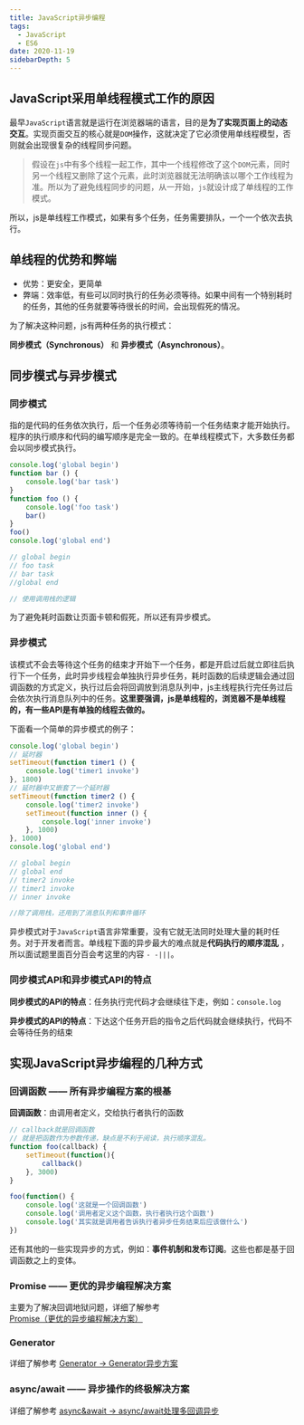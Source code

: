 ```yaml
---
title: JavaScript异步编程
tags: 
  - JavaScript
  - ES6
date: 2020-11-19
sidebarDepth: 5
---
```

## JavaScript采用单线程模式工作的原因
最早`JavaScript`语言就是运行在浏览器端的语言，目的是**为了实现页面上的动态交互**。实现页面交互的核心就是`DOM`操作，这就决定了它必须使用单线程模型，否则就会出现很复杂的线程同步问题。

> 假设在`js`中有多个线程一起工作，其中一个线程修改了这个`DOM`元素，同时另一个线程又删除了这个元素，此时浏览器就无法明确该以哪个工作线程为准。所以为了避免线程同步的问题，从一开始，`js`就设计成了单线程的工作模式。

所以，js是单线程工作模式，如果有多个任务，任务需要排队，一个一个依次去执行。
## 单线程的优势和弊端
- 优势：更安全，更简单
- 弊端：效率低，有些可以同时执行的任务必须等待。如果中间有一个特别耗时的任务，其他的任务就要等待很长的时间，会出现假死的情况。

为了解决这种问题，js有两种任务的执行模式：

**同步模式（Synchronous）** 和 **异步模式（Asynchronous）**。

## 同步模式与异步模式
### 同步模式
指的是代码的任务依次执行，后一个任务必须等待前一个任务结束才能开始执行。程序的执行顺序和代码的编写顺序是完全一致的。在单线程模式下，大多数任务都会以同步模式执行。

```js
console.log('global begin')
function bar () {
    console.log('bar task') 
}
function foo () {
    console.log('foo task')
    bar()
}
foo()
console.log('global end')

// global begin
// foo task
// bar task
//global end

// 使用调用栈的逻辑
```
为了避免耗时函数让页面卡顿和假死，所以还有异步模式。

### 异步模式
该模式不会去等待这个任务的结束才开始下一个任务，都是开启过后就立即往后执行下一个任务，此时异步线程会单独执行异步任务，耗时函数的后续逻辑会通过回调函数的方式定义，执行过后会将回调放到消息队列中，js主线程执行完任务过后会依次执行消息队列中的任务。**这里要强调，js是单线程的，浏览器不是单线程的，有一些API是有单独的线程去做的。**

下面看一个简单的异步模式的例子：

```js
console.log('global begin')
// 延时器
setTimeout(function timer1 () {
    console.log('timer1 invoke')
}, 1800)
// 延时器中又嵌套了一个延时器
setTimeout(function timer2 () {
    console.log('timer2 invoke')
    setTimeout(function inner () {
        console.log('inner invoke')
    }, 1000)
}, 1000)
console.log('global end')

// global begin
// global end
// timer2 invoke
// timer1 invoke
// inner invoke

//除了调用栈，还用到了消息队列和事件循环
```
异步模式对于`JavaScript`语言非常重要，没有它就无法同时处理大量的耗时任务。对于开发者而言。单线程下面的异步最大的难点就是**代码执行的顺序混乱** ，所以面试题里面百分百会考这里的内容 `- -|||`。

### 同步模式API和异步模式API的特点
**同步模式的API的特点**：任务执行完代码才会继续往下走，例如：`console.log`

**异步模式的API的特点**：下达这个任务开启的指令之后代码就会继续执行，代码不会等待任务的结束
## 实现JavaScript异步编程的几种方式
### 回调函数 —— 所有异步编程方案的根基
**回调函数**：由调用者定义，交给执行者执行的函数

```js
// callback就是回调函数
// 就是把函数作为参数传递，缺点是不利于阅读，执行顺序混乱。
function foo(callback) {
    setTimeout(function(){
        callback()
    }, 3000)
}

foo(function() {
    console.log('这就是一个回调函数')
    console.log('调用者定义这个函数，执行者执行这个函数')
    console.log('其实就是调用者告诉执行者异步任务结束后应该做什么')
})
```

还有其他的一些实现异步的方式，例如：**事件机制和发布订阅**。这些也都是基于回调函数之上的变体。
### Promise —— 更优的异步编程解决方案
主要为了解决回调地狱问题，详细了解参考 [Promise（更优的异步编程解决方案）](../../ES6-ES10/ES6/11ES6(promise).md)
### Generator
详细了解参考 [Generator -> Generator异步方案](../../ES6-ES10/ES6/14ES6(generator).md)
### async/await —— 异步操作的终极解决方案
详细了解参考 [async&await -> async/await处理多回调异步](../../ES6-ES10/ES8/01ES8async.md)

